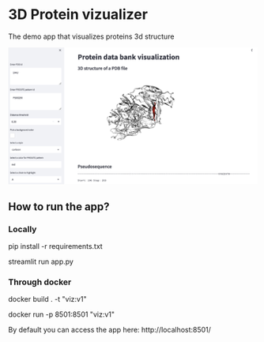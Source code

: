 # 3D Protein vizualizer

The demo app that visualizes proteins 3d structure

<img src="img/demo.png">

## How to run the app?
### Locally

pip install -r requirements.txt

streamlit run app.py

### Through docker

docker build . -t "viz:v1"

docker run -p 8501:8501 "viz:v1"

By default you can access the app here: http://localhost:8501/